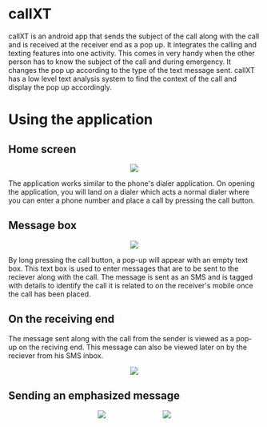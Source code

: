 # callXT

callXT is an android app that sends the subject of the call along with the call and is received at the receiver end as a pop up. It integrates the calling and texting features into one activity. This comes in very handy when the other person has to know the subject of the call and during emergency. It changes the pop up according to the type of the text message sent. callXT has a low level text analysis system to find the context of the call and display the pop up accordingly.

# Using the application


## Home screen

<p align="center">
  <img src="https://github.com/deafeningSilence/callXT/blob/master/screenshots/screenshot4.jpg">
</p>

The application works similar to the phone's dialer application. On opening the application, you will land on a dialer which acts a normal dialer where you can enter a phone number and place a call by pressing the call button. 


## Message box

<p align="center">
  <img src="https://github.com/deafeningSilence/callXT/blob/master/screenshots/screenshot3.jpeg">
</p>

By long pressing the call button, a pop-up will appear with an empty text box. This text box is used to enter messages that are to be sent to the reciever along with the call. The message is sent as an SMS and is tagged with details to identify the call it is related to on the receiver's mobile once the call has been placed.

## On the receiving end

The message sent along with the call from the sender is viewed as a pop-up on the reciving end. This message can also be viewed later on by the reciever from his SMS inbox.

<p align="center">
  <img src="https://github.com/deafeningSilence/callXT/blob/master/screenshots/screenshot2.jpeg">
</p>

## Sending an emphasized message

<p align="center">
  <img src="https://github.com/deafeningSilence/callXT/blob/master/screenshots/screenshot5.jpeg">
  &nbsp;&nbsp;&nbsp;&nbsp;&nbsp;&nbsp;&nbsp;&nbsp;&nbsp;&nbsp;&nbsp;&nbsp;&nbsp;&nbsp;&nbsp;&nbsp;&nbsp;&nbsp;&nbsp;&nbsp;&nbsp;&nbsp;&nbsp;&nbsp;&nbsp;&nbsp;&nbsp;
  <img src="https://github.com/deafeningSilence/callXT/blob/master/screenshots/screenshot1.jpg">
</p>

